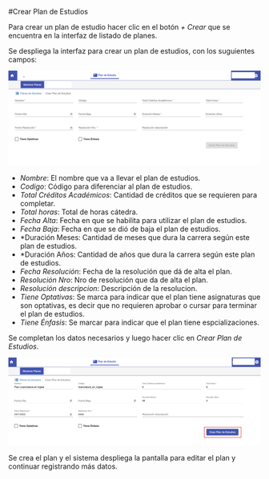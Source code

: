 #Crear Plan de Estudios

Para crear un plan de estudio hacer clic en el botón *+ Crear* que se encuentra en la interfaz
de listado de planes.

Se despliega la interfaz para crear un plan de estudios, con los suguientes campos:

![Crear Plan de Estudios](img/crear_plan.png)

- *Nombre*: El nombre que va a llevar el plan de estudios.
- *Codigo*: Código para diferenciar al plan de estudios.
- *Total Créditos Académicos*: Cantidad de créditos que se requieren para completar. 
- *Total horas*: Total de horas cátedra.
- *Fecha Alta*: Fecha en que se habilita para utilizar el plan de estudios.
- *Fecha Baja*: Fecha en que se dió de baja el plan de estudios.
- *Duración Meses: Cantidad de meses que dura la carrera según este plan de estudios.
- *Duración Años: Cantidad de años que dura la carrera según este plan de estudios.
- *Fecha Resolución*: Fecha de la resolución que dá de alta el plan.
- *Resolución Nro*: Nro de resolución que da de alta el plan.
- *Resolución descripcion*: Descripción de la resolucion.
- *Tiene Optativas*: Se marca para indicar que el plan tiene asignaturas que son optativas, es decir
que no requieren aprobar o cursar para terminar el plan de estudios.
- *Tiene Énfasis*: Se marcar para indicar que el plan tiene espcializaciones.

Se completan los datos necesarios y luego hacer clic en *Crear Plan de Estudios*.

![Datos Crear Plan](img/datos_crear_plan.png)


Se crea el plan y el sistema despliega la pantalla para editar el plan y continuar registrando
más datos.

